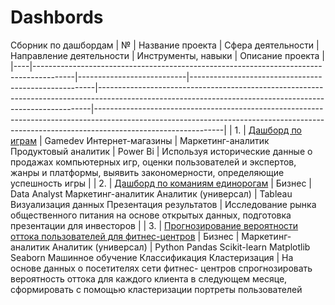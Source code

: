 # Dashbords
Сборник по дашбордам
| №  | Название проекта                                                                       | Сфера деятельности        | Направление деятельности                             | Инструменты, навыки                                                                                                                                      | Описание проекта                                                                                                                                                                           |
|----|----------------------------------------------------------------------------------------|---------------------------|------------------------------------------------------|----------------------------------------------------------------------------------------------------------------------------------------------------------|--------------------------------------------------------------------------------------------------------------------------------------------------------------------------------------------|
| 1. | [Дашборд по играм](https://github.com/Alice-Goncharova/Dashbords/blob/main/%D0%94%D0%B0%D1%88%D0%B1%D0%BE%D1%80%D0%B4%20%D0%BF%D0%BE%20%D0%B8%D0%B3%D1%80%D0%B0%D0%BC.pbix)                                                                        | Gamedev Интернет-магазины | Маркетинг-аналитик Продуктовый аналитик              | Power Bi | Используя исторические данные о продажах компьютерных игр, оценки пользователей и экспертов, жанры и платформы, выявить закономерности, определяющие успешность игры                       |
| 2. | [Дашборд по команиям единорогам](https://github.com/Alice-Goncharova/All_projects/blob/main/%D0%A0%D0%B0%D1%81%D1%81%D0%BA%D0%B0%D0%B7%D0%B0%D1%82%D1%8C%20%D0%B8%D1%81%D1%82%D0%BE%D1%80%D0%B8%D1%8E%20%D1%81%20%D0%BF%D0%BE%D0%BC%D0%BE%D1%89%D1%8C%D1%8E%20%D0%B4%D0%B0%D0%BD%D0%BD%D1%8B%D1%85.ipynb) |  Бизнес           | Data Analyst Маркетинг-аналитик Аналитик (универсал) | Tableau Визуализация данных Презентация результатов                                                                      | Исследование рынка общественного питания на основе открытых данных, подготовка презентации для инвесторов                                                                                  |
| 3. | [Прогнозирование вероятности оттока пользователей для фитнес-центров](https://github.com/Alice-Goncharova/All_projects/blob/main/%D0%9F%D1%80%D0%BE%D0%B5%D0%BA%D1%82%20%D0%BF%D0%BE%20%D0%BC%D0%B0%D1%88%D0%B8%D0%BD%D0%BD%D0%BE%D0%BC%D1%83%20%D0%BE%D0%B1%D1%83%D1%87%D0%B5%D0%BD%D0%B8%D1%8E%20(%D1%84%D0%B8%D1%82%D0%BD%D0%B5%D1%81-%D0%BA%D0%BB%D1%83%D0%B1).ipynb)                    | Бизнес                    | Маркетинг-аналитик Аналитик (универсал)              | Python Pandas Scikit-learn Matplotlib Seaborn Машинное обучение Классификация Кластеризация                                                              | На основе данных о посетителях сети фитнес- центров спрогнозировать вероятность оттока для каждого клиента в следующем месяце, сформировать с помощью кластеризации портреты пользователей 
